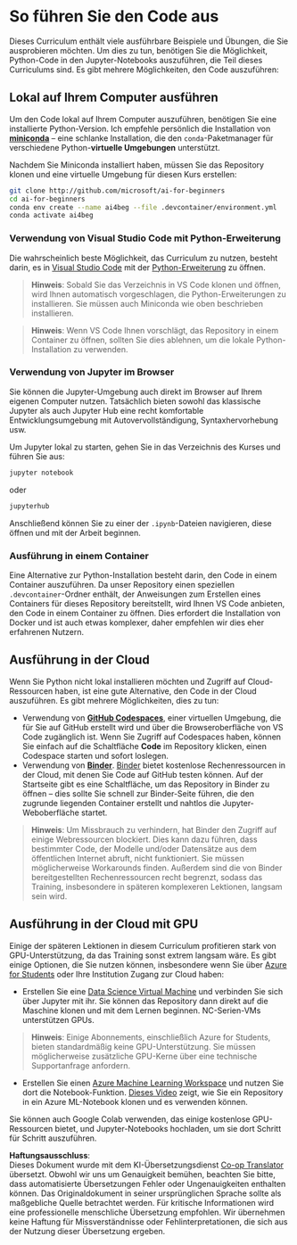 <!--
CO_OP_TRANSLATOR_METADATA:
{
  "original_hash": "7df19702b8d2d3f7c4238c51bec2c8fc",
  "translation_date": "2025-08-24T09:43:53+00:00",
  "source_file": "lessons/0-course-setup/how-to-run.md",
  "language_code": "de"
}
-->
# So führen Sie den Code aus

Dieses Curriculum enthält viele ausführbare Beispiele und Übungen, die Sie ausprobieren möchten. Um dies zu tun, benötigen Sie die Möglichkeit, Python-Code in den Jupyter-Notebooks auszuführen, die Teil dieses Curriculums sind. Es gibt mehrere Möglichkeiten, den Code auszuführen:

## Lokal auf Ihrem Computer ausführen

Um den Code lokal auf Ihrem Computer auszuführen, benötigen Sie eine installierte Python-Version. Ich empfehle persönlich die Installation von **[miniconda](https://conda.io/en/latest/miniconda.html)** – eine schlanke Installation, die den `conda`-Paketmanager für verschiedene Python-**virtuelle Umgebungen** unterstützt.

Nachdem Sie Miniconda installiert haben, müssen Sie das Repository klonen und eine virtuelle Umgebung für diesen Kurs erstellen:

```bash
git clone http://github.com/microsoft/ai-for-beginners
cd ai-for-beginners
conda env create --name ai4beg --file .devcontainer/environment.yml
conda activate ai4beg
```

### Verwendung von Visual Studio Code mit Python-Erweiterung

Die wahrscheinlich beste Möglichkeit, das Curriculum zu nutzen, besteht darin, es in [Visual Studio Code](http://code.visualstudio.com/?WT.mc_id=academic-77998-cacaste) mit der [Python-Erweiterung](https://marketplace.visualstudio.com/items?itemName=ms-python.python&WT.mc_id=academic-77998-cacaste) zu öffnen.

> **Hinweis**: Sobald Sie das Verzeichnis in VS Code klonen und öffnen, wird Ihnen automatisch vorgeschlagen, die Python-Erweiterungen zu installieren. Sie müssen auch Miniconda wie oben beschrieben installieren.

> **Hinweis**: Wenn VS Code Ihnen vorschlägt, das Repository in einem Container zu öffnen, sollten Sie dies ablehnen, um die lokale Python-Installation zu verwenden.

### Verwendung von Jupyter im Browser

Sie können die Jupyter-Umgebung auch direkt im Browser auf Ihrem eigenen Computer nutzen. Tatsächlich bieten sowohl das klassische Jupyter als auch Jupyter Hub eine recht komfortable Entwicklungsumgebung mit Autovervollständigung, Syntaxhervorhebung usw.

Um Jupyter lokal zu starten, gehen Sie in das Verzeichnis des Kurses und führen Sie aus:

```bash
jupyter notebook
```  
oder  
```bash
jupyterhub
```  
Anschließend können Sie zu einer der `.ipynb`-Dateien navigieren, diese öffnen und mit der Arbeit beginnen.

### Ausführung in einem Container

Eine Alternative zur Python-Installation besteht darin, den Code in einem Container auszuführen. Da unser Repository einen speziellen `.devcontainer`-Ordner enthält, der Anweisungen zum Erstellen eines Containers für dieses Repository bereitstellt, wird Ihnen VS Code anbieten, den Code in einem Container zu öffnen. Dies erfordert die Installation von Docker und ist auch etwas komplexer, daher empfehlen wir dies eher erfahrenen Nutzern.

## Ausführung in der Cloud

Wenn Sie Python nicht lokal installieren möchten und Zugriff auf Cloud-Ressourcen haben, ist eine gute Alternative, den Code in der Cloud auszuführen. Es gibt mehrere Möglichkeiten, dies zu tun:

* Verwendung von **[GitHub Codespaces](https://github.com/features/codespaces)**, einer virtuellen Umgebung, die für Sie auf GitHub erstellt wird und über die Browseroberfläche von VS Code zugänglich ist. Wenn Sie Zugriff auf Codespaces haben, können Sie einfach auf die Schaltfläche **Code** im Repository klicken, einen Codespace starten und sofort loslegen.
* Verwendung von **[Binder](https://mybinder.org/v2/gh/microsoft/ai-for-beginners/HEAD)**. [Binder](https://mybinder.org) bietet kostenlose Rechenressourcen in der Cloud, mit denen Sie Code auf GitHub testen können. Auf der Startseite gibt es eine Schaltfläche, um das Repository in Binder zu öffnen – dies sollte Sie schnell zur Binder-Seite führen, die den zugrunde liegenden Container erstellt und nahtlos die Jupyter-Weboberfläche startet.

> **Hinweis**: Um Missbrauch zu verhindern, hat Binder den Zugriff auf einige Webressourcen blockiert. Dies kann dazu führen, dass bestimmter Code, der Modelle und/oder Datensätze aus dem öffentlichen Internet abruft, nicht funktioniert. Sie müssen möglicherweise Workarounds finden. Außerdem sind die von Binder bereitgestellten Rechenressourcen recht begrenzt, sodass das Training, insbesondere in späteren komplexeren Lektionen, langsam sein wird.

## Ausführung in der Cloud mit GPU

Einige der späteren Lektionen in diesem Curriculum profitieren stark von GPU-Unterstützung, da das Training sonst extrem langsam wäre. Es gibt einige Optionen, die Sie nutzen können, insbesondere wenn Sie über [Azure for Students](https://azure.microsoft.com/free/students/?WT.mc_id=academic-77998-cacaste) oder Ihre Institution Zugang zur Cloud haben:

* Erstellen Sie eine [Data Science Virtual Machine](https://docs.microsoft.com/learn/modules/intro-to-azure-data-science-virtual-machine/?WT.mc_id=academic-77998-cacaste) und verbinden Sie sich über Jupyter mit ihr. Sie können das Repository dann direkt auf die Maschine klonen und mit dem Lernen beginnen. NC-Serien-VMs unterstützen GPUs.

> **Hinweis**: Einige Abonnements, einschließlich Azure for Students, bieten standardmäßig keine GPU-Unterstützung. Sie müssen möglicherweise zusätzliche GPU-Kerne über eine technische Supportanfrage anfordern.

* Erstellen Sie einen [Azure Machine Learning Workspace](https://azure.microsoft.com/services/machine-learning/?WT.mc_id=academic-77998-cacaste) und nutzen Sie dort die Notebook-Funktion. [Dieses Video](https://azure-for-academics.github.io/quickstart/azureml-papers/) zeigt, wie Sie ein Repository in ein Azure ML-Notebook klonen und es verwenden können.

Sie können auch Google Colab verwenden, das einige kostenlose GPU-Ressourcen bietet, und Jupyter-Notebooks hochladen, um sie dort Schritt für Schritt auszuführen.

**Haftungsausschluss**:  
Dieses Dokument wurde mit dem KI-Übersetzungsdienst [Co-op Translator](https://github.com/Azure/co-op-translator) übersetzt. Obwohl wir uns um Genauigkeit bemühen, beachten Sie bitte, dass automatisierte Übersetzungen Fehler oder Ungenauigkeiten enthalten können. Das Originaldokument in seiner ursprünglichen Sprache sollte als maßgebliche Quelle betrachtet werden. Für kritische Informationen wird eine professionelle menschliche Übersetzung empfohlen. Wir übernehmen keine Haftung für Missverständnisse oder Fehlinterpretationen, die sich aus der Nutzung dieser Übersetzung ergeben.